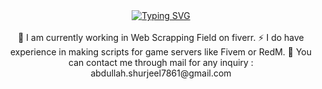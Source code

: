 <div align='center'>
<a href="https://git.io/typing-svg"><img src="https://readme-typing-svg.demolab.com?font=Fira+Code&pause=1000&width=435&lines=Hi+There+!;I+am+Muhammad+Abdullah+Shurjeel" alt="Typing SVG" /></a>
</div>
<br/>

<div align="center">
🔭 I am currently working in Web Scrapping Field on fiverr.
⚡ I do have experience in making scripts for game servers like Fivem or RedM.
💬 You can contact me through mail for any inquiry : abdullah.shurjeel7861@gmail.com
</div>
